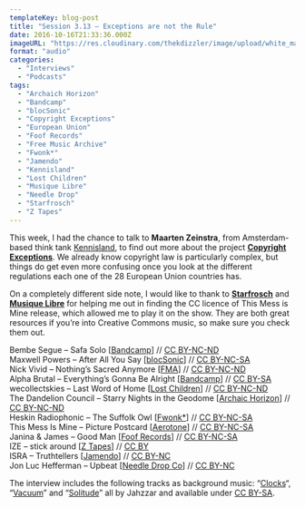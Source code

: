 ```yaml
---
templateKey: blog-post
title: "Session 3.13 – Exceptions are not the Rule"
date: 2016-10-16T21:33:36.000Z
imageURL: "https://res.cloudinary.com/thekdizzler/image/upload/white_market/CC-0-Messy-Ruler.jpeg"
format: "audio"
categories:
  - "Interviews"
  - "Podcasts"
tags:
  - "Archaich Horizon"
  - "Bandcamp"
  - "blocSonic"
  - "Copyright Exceptions"
  - "European Union"
  - "Foof Records"
  - "Free Music Archive"
  - "Fwonk*"
  - "Jamendo"
  - "Kennisland"
  - "Lost Children"
  - "Musique Libre"
  - "Needle Drop"
  - "Starfrosch"
  - "Z Tapes"
---
```

This week, I had the chance to talk to **Maarten Zeinstra**, from Amsterdam-based think tank [Kennisland](https://www.kl.nl/en/), to find out more about the project [**Copyright Exceptions**](http://copyrightexceptions.eu). We already know copyright law is particularly complex, but things do get even more confusing once you look at the different regulations each one of the 28 European Union countries has.

On a completely different side note, I would like to thank to [**Starfrosch**](http://starfrosch.com) and [**Musique Libre**](http://dogmazic.net) for helping me out in finding the CC licence of This Mess is Mine release, which allowed me to play it on the show. They are both great resources if you’re into Creative Commons music, so make sure you check them out.

Bembe Segue – Safa Solo \[[Bandcamp](https://bembesegue.bandcamp.com/album/bembe-segue-dusty-demos-prt-2)\] // [CC BY-NC-ND](https://creativecommons.org/licenses/by-nc-nd/3.0/)  
Maxwell Powers – After All You Say \[[blocSonic](http://blocsonic.com/releases/bsog0059)\] // [CC BY-NC-SA](https://creativecommons.org/licenses/by-nc-sa/4.0/)  
Nick Vivid – Nothing’s Sacred Anymore \[[FMA](http://freemusicarchive.org/music/Nick_Vivid/Watch_it_fly/)\] // [CC BY-NC-ND](https://creativecommons.org/licenses/by-nc-nd/4.0/)  
Alpha Brutal – Everything’s Gonna Be Alright \[[Bandcamp](https://alphabrutal.bandcamp.com/album/alpha-brutal)\] // [CC BY-SA](https://creativecommons.org/licenses/by-sa/3.0/)  
wecollectskies – Last Word of Home \[[Lost Children](https://lostchildren.bandcamp.com/album/of-clouds)\] // [CC BY-NC-ND](https://creativecommons.org/licenses/by-nc-nd/3.0/)  
The Dandelion Council – Starry Nights in the Geodome \[[Archaic Horizon](http://www.archaichorizon.com/releases/AH054)\] // [CC BY-NC-ND](https://creativecommons.org/licenses/by-nc-nd/3.0/)  
Heskin Radiophonic – The Suffolk Owl \[[Fwonk\*](http://fwonk.co.uk/196/)\] // [CC BY-NC-SA](https://creativecommons.org/licenses/by-nc-sa/4.0/)  
This Mess Is Mine – Picture Postcard \[[Aerotone](https://archive.org/details/aer008)\] // [CC BY-NC-SA](https://creativecommons.org/licenses/by-nc-sa/4.0/)  
Janina & James – Good Man \[[Foof Records](http://www.foofrecords.com/releases/single/tread)\] // [CC BY-NC-SA](https://creativecommons.org/licenses/by-nc-sa/3.0/)  
IZE – stick around \[[Z Tapes](https://ztapes.bandcamp.com/album/king-of-the-mods)\] // [CC BY](https://creativecommons.org/licenses/by/3.0/)  
ISRA – Truthtellers \[[Jamendo](https://www.jamendo.com/track/1379167/truthtellers)\] // [CC BY-NC](https://creativecommons.org/licenses/by-nc/4.0/)  
Jon Luc Hefferman – Upbeat \[[Needle Drop Co](http://freemusicarchive.org/music/Jon_Luc_Hefferman/Production_Music_1841/)\] // [CC BY-NC](https://creativecommons.org/licenses/by-nc/3.0/)

The interview includes the following tracks as background music: “[Clocks](http://freemusicarchive.org/music/Jahzzar/HiFi_City_Tales/06_Clocks)“, “[Vacuum](http://freemusicarchive.org/music/Jahzzar/HiFi_City_Tales/02_Vacuum)” and “[Solitude](http://freemusicarchive.org/music/Jahzzar/HiFi_City_Tales/07_Solitude)” all by Jahzzar and available under [CC BY-SA](https://creativecommons.org/licenses/by-sa/4.0/).